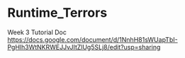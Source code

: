# Runtime_Terrors

Week 3 Tutorial Doc
https://docs.google.com/document/d/1NnhH81sWUapTbI-PgHlh3WtNKRWEJJvJItZlUg5SLj8/edit?usp=sharing

